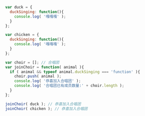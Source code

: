 ﻿```javascript
var duck = {
  duckSinging: function(){
    console.log( '嘎嘎嘎' );
  }
};

var chicken = {
  duckSinging: function(){
    console.log( '嘎嘎嘎' );
  }
};

var choir = []; // 合唱团
var joinChoir = function( animal ){
  if ( animal && typeof animal.duckSinging === 'function' ){
    choir.push( animal );
    console.log( '恭喜加入合唱团' );
    console.log( '合唱团已有成员数量:' + choir.length );
  }
};

joinChoir( duck ); // 恭喜加入合唱团
joinChoir( chicken ); // 恭喜加入合唱团
```
